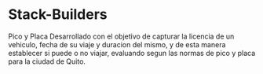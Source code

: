 # Stack-Builders
Pico y Placa 
Desarrollado con el objetivo de capturar la licencia de un vehiculo, fecha de su viaje y duracion del mismo, y de esta manera establecer si puede o no viajar, evaluando segun las normas de pico y placa para la ciudad de Quito.
